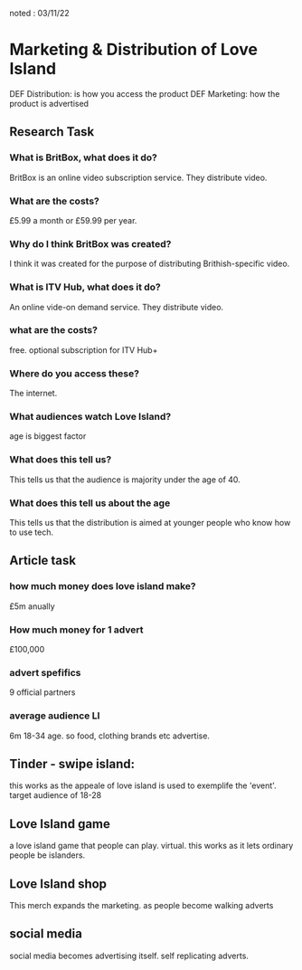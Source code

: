 noted : 03/11/22

# Marketing & Distribution of Love Island

DEF Distribution: is how you access the product
DEF Marketing: how the product is advertised

## Research Task

### What is BritBox, what does it do?
BritBox is an online video subscription service. They distribute video.

### What are the costs?
£5.99 a month or £59.99 per year.

### Why do I think BritBox was created?
I think it was created for the purpose of distributing Brithish-specific video.

### What is ITV Hub, what does it do?
An online vide-on demand service. They distribute video.

### what are the costs?
free. optional subscription for ITV Hub+

### Where do you access these?
The internet.

### What audiences watch Love Island?
age is biggest factor



### What does this tell us?
This tells us that the audience is majority under the age of 40.

### What does this tell us about the age
This tells us that the distribution is aimed at younger people who know how to use tech.


## Article task
### how much money does love island make?
£5m anually

### How much money for 1 advert
£100,000

### advert spefifics
9 official partners

### average audience LI
6m 18-34 age. so food, clothing brands etc advertise.

## Tinder - swipe island:
this works as the appeale of love island is used to exemplife the 'event'. target audience of 18-28

## Love Island game
a love island game that people can play. virtual. this works as it lets ordinary people be islanders.

## Love Island shop
This merch expands the marketing. as people become walking adverts

## social media
social media becomes advertising itself. self replicating adverts.